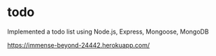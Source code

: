 # todo
Implemented a todo list using Node.js, Express, Mongoose, MongoDB

https://immense-beyond-24442.herokuapp.com/
